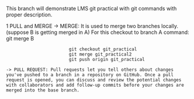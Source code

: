 This branch will demonstrate LMS git practical with git commands with proper description.

1 PULL and MERGE
    -> MERGE:   It is used to merge two branches locally. (suppose B is getting merged in A)
                For this checkout to branch A
                command:    git merge B

                            git checkout git_practical
                            git merge git_practical2
                            git push origin git_practical

    -> PULL REQUEST: Pull requests let you tell others about changes you've pushed to a branch in a repository on GitHub. Once a pull request is opened, you can discuss and review the potential changes with collaborators and add follow-up commits before your changes are merged into the base branch.

                


     

